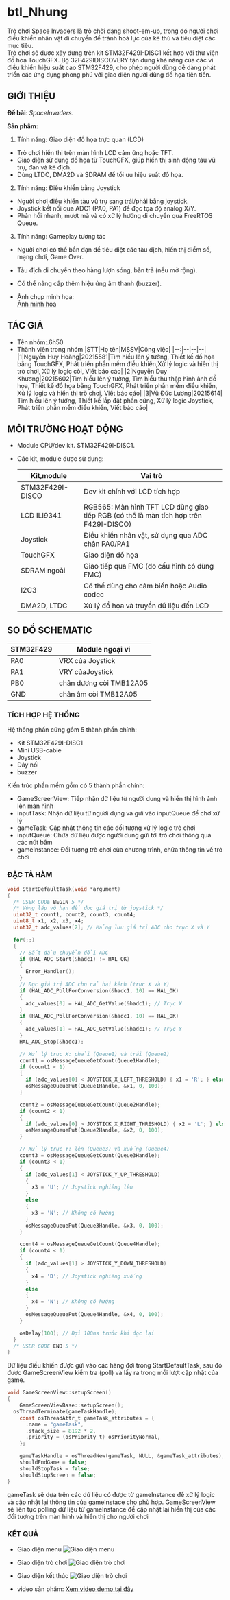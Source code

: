 # btl_Nhung

Trò chơi Space Invaders là trò chời dạng shoot-em-up, trong đó người chơi điều khiển nhân vật di chuyển để tránh hoả lực của kẻ thù và tiêu diệt các mục tiêu.  
Trò chơi sẽ được xây dựng trên kit STM32F429I-DISC1 kết hợp với thư viện đồ hoạ TouchGFX. Bộ 32F429IDISCOVERY tận dụng khả năng của các vi điều khiển hiệu suất cao STM32F429, cho phép người dùng dễ dàng phát triển các ứng dụng phong phú với giao diện người dùng đồ họa tiên tiến.


## GIỚI THIỆU

__Đề bài__: _SpaceInvaders._

__Sản phẩm:__
1. Tính năng: Giao diện đồ họa trực quan (LCD)
- Trò chơi hiển thị trên màn hình LCD cảm ứng hoặc TFT.
- Giao diện sử dụng đồ họa từ TouchGFX, giúp hiển thị sinh động tàu vũ trụ, đạn và kẻ địch.
- Dùng LTDC, DMA2D và SDRAM để tối ưu hiệu suất đồ họa.
2. Tính năng: Điều khiển bằng Joystick
- Người chơi điều khiển tàu vũ trụ sang trái/phải bằng joystick.
- Joystick kết nối qua ADC1 (PA0, PA1) để đọc tọa độ analog X/Y.
- Phản hồi nhanh, mượt mà và có xử lý hướng di chuyển qua FreeRTOS Queue.
3. Tính năng: Gameplay tương tác
- Người chơi có thể bắn đạn để tiêu diệt các tàu địch, hiển thị điểm số, mạng chơi, Game Over.
- Tàu địch di chuyển theo hàng lượn sóng, bắn trả (nếu mở rộng).
- Có thể nâng cấp thêm hiệu ứng âm thanh (buzzer).

- Ảnh chụp minh họa:  
[Ảnh minh họa](https://raw.githubusercontent.com/pxphbn8/btl_Nhung/main/images/anh-minh-hoa.jpg)
  

## TÁC GIẢ

- Tên nhóm:.6h50
- Thành viên trong nhóm
  |STT|Họ tên|MSSV|Công việc|
  |--:|--|--|--|
  |1|Nguyễn Huy Hoàng|20215581|Tìm hiểu lên ý tưởng, Thiết kế đồ họa bằng TouchGFX, Phát triển phần mềm điều khiển,Xử lý logic và hiển thị trò chơi, Xử lý logic còi, Viết báo cáo|
  |2|Nguyễn Duy Khương|20215602|Tìm hiểu lên ý tưởng, Tìm hiểu thu thập hình ảnh đồ họa, Thiết kế đồ họa bằng TouchGFX, Phát triển phần mềm điều khiển, Xử lý logic và hiển thị trò chơi, Viết báo cáo|
  |3|Vũ Đức Lương|20215614| Tìm hiểu lên ý tưởng, Thiết kế lắp đặt phần cứng, Xử lý logic Joystick, Phát triển phần mềm điều khiển, Viết báo cáo|


## MÔI TRƯỜNG HOẠT ĐỘNG

- Module CPU/dev kit.
STM32F429I-DISC1.
- Các kit, module được sử dụng:

  |Kit,module|Vai trò|
  |--|--|
  |STM32F429I-DISCO| Dev kit chính với LCD tích hợp|
  |LCD ILI9341| RGB565: Màn hình TFT LCD dùng giao tiếp RGB (có thể là màn tích hợp trên F429I-DISCO)|
  |Joystick| Điều khiển nhân vật, sử dụng qua ADC chân PA0/PA1|
  |TouchGFX| Giao diện đồ họa|
  |SDRAM ngoài| Giao tiếp qua FMC (do cấu hình có dùng FMC)|
  |I2C3| Có thể dùng cho cảm biến hoặc Audio codec|
  |DMA2D, LTDC| Xử lý đồ họa và truyền dữ liệu đến LCD|


## SO ĐỒ SCHEMATIC

|STM32F429|Module ngoại vi|
|--|--|
|PA0|VRX của Joystick|
|PA1|VRY củaJoystick|
|PB0|chân dương còi TMB12A05|
|GND|chân âm còi TMB12A05|




### TÍCH HỢP HỆ THỐNG

  Hệ thống phần cứng gồm 5 thành phần chính:
-	Kit STM32F429I-DISC1
-	Mini USB-cable 
- Joystick
-	Dây nối
-	buzzer

  Kiến trúc phần mềm gồm có 5 thành phần chính:
-	GameScreenView: Tiếp nhận dữ liệu từ người dung và hiển thị hình ảnh lên màn hình
-	inputTask: Nhận dữ liệu từ người dụng và gửi vào inputQueue để chờ xử lý
-	gameTask: Cập nhật thông tin các đối tượng xử lý logic trò chơi
-	inputQueue: Chứa dữ liệu được người dung gửi tới trò chơi thông qua các nút bấm
-	gameInstance: Đối tượng trò chơi của chương trình, chứa thông tin về trò chơi


### ĐẶC TẢ HÀM
```c
void StartDefaultTask(void *argument)
{
  /* USER CODE BEGIN 5 */
  /* Vòng lặp vô hạn để đọc giá trị từ joystick */
  uint32_t count1, count2, count3, count4;
  uint8_t x1, x2, x3, x4;
  uint32_t adc_values[2]; // Mảng lưu giá trị ADC cho trục X và Y

  for(;;)
  {
    // Bắt đầu chuyển đổi ADC
    if (HAL_ADC_Start(&hadc1) != HAL_OK)
    {
      Error_Handler();
    }
    // Đọc giá trị ADC cho cả hai kênh (trục X và Y)
    if (HAL_ADC_PollForConversion(&hadc1, 10) == HAL_OK)
    {
      adc_values[0] = HAL_ADC_GetValue(&hadc1); // Trục X
    }
    if (HAL_ADC_PollForConversion(&hadc1, 10) == HAL_OK)
    {
      adc_values[1] = HAL_ADC_GetValue(&hadc1); // Trục Y
    }
    HAL_ADC_Stop(&hadc1);

    // Xử lý trục X: phải (Queue1) và trái (Queue2)
    count1 = osMessageQueueGetCount(Queue1Handle);
    if (count1 < 1)
    {
      if (adc_values[0] < JOYSTICK_X_LEFT_THRESHOLD) { x1 = 'R'; } else { x1 = 'N'; } // Đẩy trái (ADC thấp) → Phải
      osMessageQueuePut(Queue1Handle, &x1, 0, 100);
    }

    count2 = osMessageQueueGetCount(Queue2Handle);
    if (count2 < 1)
    {
      if (adc_values[0] > JOYSTICK_X_RIGHT_THRESHOLD) { x2 = 'L'; } else { x2 = 'N'; } // Đẩy phải (ADC cao) → Trái
      osMessageQueuePut(Queue2Handle, &x2, 0, 100);
    }

    // Xử lý trục Y: lên (Queue3) và xuống (Queue4)
    count3 = osMessageQueueGetCount(Queue3Handle);
    if (count3 < 1)
    {
      if (adc_values[1] < JOYSTICK_Y_UP_THRESHOLD)
      {
        x3 = 'U'; // Joystick nghiêng lên
      }
      else
      {
        x3 = 'N'; // Không có hướng
      }
      osMessageQueuePut(Queue3Handle, &x3, 0, 100);
    }

    count4 = osMessageQueueGetCount(Queue4Handle);
    if (count4 < 1)
    {
      if (adc_values[1] > JOYSTICK_Y_DOWN_THRESHOLD)
      {
        x4 = 'D'; // Joystick nghiêng xuống
      }
      else
      {
        x4 = 'N'; // Không có hướng
      }
      osMessageQueuePut(Queue4Handle, &x4, 0, 100);
    }

    osDelay(100); // Đợi 100ms trước khi đọc lại
  }
  /* USER CODE END 5 */
}
  ```
Dữ liệu điều khiển được gửi vào các hàng đợi trong StartDefaultTask, sau đó được GameScreenView kiểm tra (poll) và lấy ra trong mỗi lượt cập nhật của game.

```c
void GameScreenView::setupScreen()
{
	GameScreenViewBase::setupScreen();
  osThreadTerminate(gameTaskHandle);
	const osThreadAttr_t gameTask_attributes = {
	  .name = "gameTask", 
	  .stack_size = 8192 * 2,  
	  .priority = (osPriority_t) osPriorityNormal, 
	};

	gameTaskHandle = osThreadNew(gameTask, NULL, &gameTask_attributes);
	shouldEndGame = false;
	shouldStopTask = false;
	shouldStopScreen = false;
}
```
gameTask sẽ dựa trên các dữ liệu có được từ gameInstance để xử lý logic và cập nhật lại thông tin của gameInstace cho phù hợp. GameScreenView sẽ liên tục polling dữ liệu từ gameInstance để cập nhật lại hiển thị của các đối tượng trên màn hình và hiển thị cho người chơi
  
### KẾT QUẢ
- Giao diện menu
![Giao diện menu](https://raw.githubusercontent.com/pxphbn8/btl_Nhung/main/images/anh-minh-hoa.jpg)
- Giao diện trò chơi
![Giao diện trò chơi](https://raw.githubusercontent.com/pxphbn8/btl_Nhung/main/images/Giao-dien-tro-choi.jpg)
- Giao diện kết thúc
![Giao diện trò chơi](https://raw.githubusercontent.com/pxphbn8/btl_Nhung/main/images/Giao-dien-ket-thuc.jpg)

-  video sản phẩm: 
 [Xem video demo tại đây](https://drive.google.com/file/d/1pMrIorqWK59BUyRV0bhFvDTd9gOwnE5x/view?usp=sharing)
